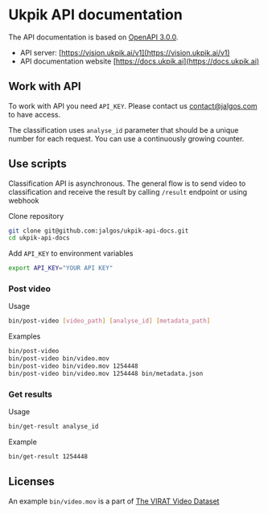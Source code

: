 # Ukpik API documentation

The API documentation is based on [OpenAPI 3.0.0](https://swagger.io/).

- API server: [https://vision.ukpik.ai/v1](https://vision.ukpik.ai/v1)
- API documentation website [https://docs.ukpik.ai](https://docs.ukpik.ai)

## Work with API

To work with API you need `API_KEY`. Please contact us contact@jalgos.com to have access.

The classification uses `analyse_id` parameter that should be a unique number for each request. You can use a continuously growing counter.

## Use scripts

Classification API is asynchronous. The general flow is to send video to classification and receive the result by calling `/result` endpoint or using webhook

Clone repository

```bash
git clone git@github.com:jalgos/ukpik-api-docs.git
cd ukpik-api-docs
```

Add `API_KEY` to environment variables

```bash
export API_KEY="YOUR API KEY"
```

### Post video

Usage

```bash
bin/post-video [video_path] [analyse_id] [metadata_path]
```

Examples

```bash
bin/post-video
bin/post-video bin/video.mov
bin/post-video bin/video.mov 1254448
bin/post-video bin/video.mov 1254448 bin/metadata.json
```

### Get results

Usage

```bash
bin/get-result analyse_id
```

Example

```bash
bin/get-result 1254448
```

## Licenses

An example `bin/video.mov` is a part of [The VIRAT Video Dataset](https://viratdata.org/)
